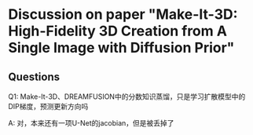 # Discussion on paper "Make-It-3D: High-Fidelity 3D Creation from A Single Image with Diffusion Prior"

## Questions

Q1: Make-It-3D、DREAMFUSION中的分数知识蒸馏，只是学习扩散模型中的DIP梯度，预测更新方向吗

A: 对，本来还有一项U-Net的jacobian，但是被丢掉了
